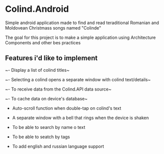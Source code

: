 # Colind.Android
Simple android application made to find and read teraditional Romanian and Moldovean Christmass songs named "Colinde"

The goal for this project is to make a simple application using Architecture Components and other bes practices

## Features i'd like to implement

~- Display a list of colind titles~

~- Selecting a colind opens a separate window with colind text/details~

~- To receive data from the Colind.API data source~

~- To cache data on device's database~

- Auto-scroll function when double-tap on colind's text

- A separate window with a bell that rings when the device is shaken 

- To be able to search by name o text

- To be able to seatch by tags

- To add english and russian language support

